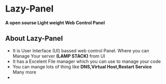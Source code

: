 # Lazy-Panel
**A open sourse Light weight Web Control Panel**
 
## About Lazy-Panel

* It is User Interface (UI) bassed web control Panel. Where you can Manage Your server  **(LAMP STACK)** from UI
* It has a Excelent File manager which you can use to manage your code
* You can mange lots of thing like **DNS,Virtual Host,Restart Service** Many more
*

